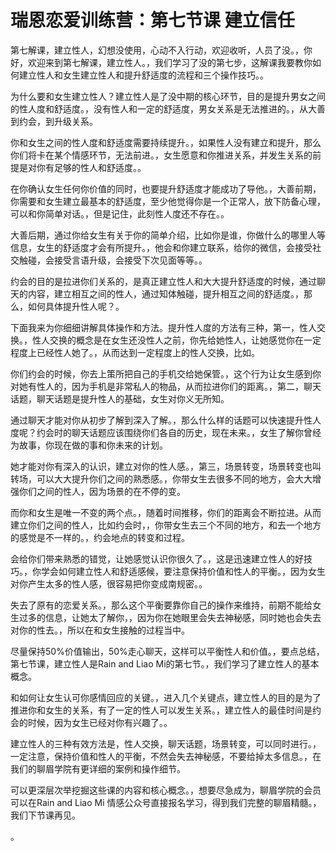 # 瑞恩恋爱训练营：第七节课 建立信任

第七解课，建立性人，幻想没使用，心动不入行动，欢迎收听，人员了没。，你好，欢迎来到第七解课，建立性人。，我们学习了没的第七步，这解课我要教你如何建立性人和女生建立性人和提升舒适度的流程和三个操作技巧。。

为什么要和女生建立性人？建立性人是了没中期的核心环节，目的是提升男女之间的性人度和舒适度。，没有性人和一定的舒适度，男女关系是无法推进的。，从大善到约会，到升级关系。

你和女生之间的性人度和舒适度需要持续提升。，如果性人没有建立和提升，那么你们将卡在某个情感环节，无法前进。，女生愿意和你推进关系，并发生关系的前提是对你有足够的性人和舒适度。。

在你确认女生任何你价值的同时，也要提升舒适度才能成功了导他。，大善前期，你需要和女生建立最基本的舒适度，至少他觉得你是一个正常人，放下防备心理，可以和你简单对话。，但是记住，此刻性人度还不存在。。

大善后期，通过你给女生有关于你的简单介绍，比如你是谁，你做什么的哪里人等信息，女生的舒适度才会有所提升。，他会和你建立联系，给你的微信，会接受社交触碰，会接受言语升级，会接受下次见面等等。。

约会的目的是拉进你们关系的，是真正建立性人和大大提升舒适度的时候，通过聊天的内容，建立相互之间的性人，通过知体触碰，提升相互之间的舒适度。，那么，如何具体提升性人呢？。

下面我来为你细细讲解具体操作和方法。提升性人度的方法有三种，第一，性人交换。，性人交换的概念是在女生还没性人之前，你先给她性人，让她感觉你在一定程度上已经性人她了。，从而达到一定程度上的性人交换，比如。

你们约会的时候，你去上策所把自己的手机交给她保管。，这个行为让女生感到你对她有性人的，因为手机是非常私人的物品，从而拉进你们的距离。，第二，聊天话题，聊天话题是提升性人的基础，女生对你义无所知。

通过聊天才能对你从初步了解到深入了解。，那么什么样的话题可以快速提升性人度呢？约会时的聊天话题应该围绕你们各自的历史，现在未来。，女生了解你曾经为故事，你现在做的事和你未来的计划。

她才能对你有深入的认识，建立对你的性人感。，第三，场景转变，场景转变也叫转场，可以大大提升你们之间的熟悉感。，你带女生去很多不同的地方，会大大增强你们之间的性人，因为场景的在不停的变。

而你和女生是唯一不变的两个点。，随着时间推移，你们的距离会不断拉进。从而建立你们之间的性人，比如约会时，，你带女生去三个不同的地方，和去一个地方的感觉是不一样的。，约会地点的转变和过程。

会给你们带来熟悉的错觉，让她感觉认识你很久了。，这是迅速建立性人的好技巧。，你学会如何建立性人和舒适感候，要注意保持价值和性人的平衡。，因为女生对你产生太多的性人感，很容易把你变成南规密。。

失去了原有的恋爱关系。，那么这个平衡要靠你自己的操作来维持，前期不能给女生过多的信息，让她太了解你，，因为你在她眼里会失去神秘感，同时她也会失去对你的性去。，所以在和女生接触的过程当中。

尽量保持50%价值输出，50%走心聊天，这样可以平衡性人和价值。，要点总结，第七节课，建立性人是Rain and Liao Mi的第七节。，我们学习了建立性人的基本概念。

和如何让女生认可你感情回应的关键。，进入几个关键点，建立性人的目的是为了推进你和女生的关系，有了一定的性人可以发生关系。，建立性人的最佳时间是约会的时候，因为女生已经对你有兴趣了。。

建立性人的三种有效方法是，性人交换，聊天话题，场景转变，可以同时进行。，一定注意，保持价值和性人的平衡，不然会失去神秘感，不要给掉太多信息。，在我们的聊眉学院有更详细的案例和操作细节。

可以更深层次举挖掘这些课的内容和核心概念。，想要尽急成为，聊眉学院的会员可以在Rain and Liao Mi 情感公众号直接报名学习，得到我们完整的聊眉精髓。，我们下节课再见。

。